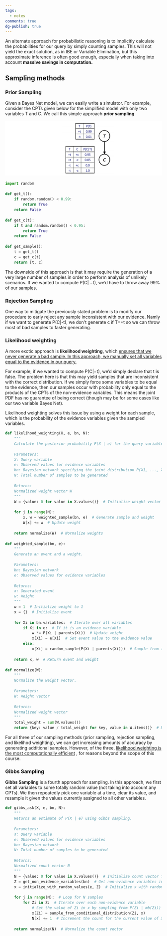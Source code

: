 ```yaml
---
tags:
  - notes
comments: true
dg-publish: true
---
```


An alternate approach for probabilistic reasoning is to implicitly calculate the probabilities for our query by simply counting samples. This will not yield the exact solution, as in IBE or Variable Elimination, but this approximate inference is often good enough, especially when taking into account **massive savings in computation.**

## Sampling methods

### Prior Sampling

Given a Bayes Net model, we can easily write a simulator. For example, consider the CPTs given below for the simplified model with only two variables T and C. We call this simple approach **prior sampling**. 

![](attachments/13_Approximate%20Inference.png)

```python title="prior sampling"
import random

def get_t():
	if random.random() < 0.99:
	    return True
	return False
	
def get_c(t):
    if t and random.random() < 0.95:
        return True
    return False
    
def get_sample():
    t = get_t()
    c = get_c(t)
    return [t, c]
```

The downside of this approach is that it may require the generation of a very large number of samples in order to perform analysis of unlikely scenarios. If we wanted to compute P(C| −t), we’d have to throw away 99% of our samples.

### Rejection Sampling

One way to mitigate the previously stated problem is to modify our procedure to early reject any sample inconsistent with our evidence. Namly if we want to generate P(C|-t), we don't generate c if T=+t so we can throw most of bad samples to faster generating. 

### Likelihood weighting

A more exotic approach is **likelihood weighting,** which <u>ensures that we never generate a bad sample. In this approach, we manually set all variables equal to the evidence in our query.</u>

For example, if we wanted to compute P(C|−t), we’d simply declare that t is false. The problem here is that this may yield samples that are inconsistent with the correct distribution. If we simply force some variables to be equal to the evidence, then our samples occur with probability only equal to the products of the CPTs of the non-evidence variables. This means the joint PDF has no guarantee of being correct (though may be for some cases like our two variable Bayes Net).

Likelihood weighting solves this issue by using a weight for each sample, which is the probability of the evidence variables given the sampled variables.

```python title="Likelihood weighting"
def likelihood_weighting(X, e, bn, N):
    """
    Calculate the posterior probability P(X | e) for the query variable X given evidence e.
    
    Parameters:
    X: Query variable
    e: Observed values for evidence variables
    bn: Bayesian network specifying the joint distribution P(X1, ..., Xn)
    N: Total number of samples to be generated
    
    Returns:
    Normalized weight vector W
    """
    W = {value: 0 for value in X.values()}  # Initialize weight vector

    for j in range(N):
        x, w = weighted_sample(bn, e)  # Generate sample and weight
        W[x] += w  # Update weight

    return normalize(W)  # Normalize weights

def weighted_sample(bn, e):
    """
    Generate an event and a weight.
    
    Parameters:
    bn: Bayesian network
    e: Observed values for evidence variables
    
    Returns:
    x: Generated event
    w: Weight
    """
    w = 1  # Initialize weight to 1
    x = {}  # Initialize event

    for Xi in bn.variables:  # Iterate over all variables
        if Xi in e:  # If it is an evidence variable
            w *= P(Xi | parents(Xi))  # Update weight
            x[Xi] = e[Xi]  # Set event value to the evidence value
        else:
            x[Xi] = random_sample(P(Xi | parents(Xi)))  # Sample from the conditional distribution

    return x, w  # Return event and weight

def normalize(W):
    """
    Normalize the weight vector.
    
    Parameters:
    W: Weight vector
    
    Returns:
    Normalized weight vector
    """
    total_weight = sum(W.values())
    return {key: value / total_weight for key, value in W.items()}  # Normalize
```

For all three of our sampling methods (prior sampling, rejection sampling, and likelihod weighting), we can get increasing amounts of accuracy by generating additional samples. However, of the three, <u>likelihood weighting is the most computationally efficient</u> , for reasons beyond the scope of this course.

### Gibbs Sampling

**Gibbs Sampling** is a fourth approach for sampling. In this approach, we first set all variables to some totally random value (not taking into account any CPTs). We then repeatedly pick one variable at a time, clear its value, and resample it given the values currently assigned to all other variables.

```python title="Gibbs sampling"
def gibbs_ask(X, e, bn, N):
    """
    Returns an estimate of P(X | e) using Gibbs sampling.
    
    Parameters:
    X: Query variable
    e: Observed values for evidence variables
    bn: Bayesian network
    N: Total number of samples to be generated
    
    Returns:
    Normalized count vector N
    """
    N = {value: 0 for value in X.values()}  # Initialize count vector for each value of X
    Z = get_non_evidence_variables(bn)  # Get non-evidence variables in the Bayesian network
    x = initialize_with_random_values(e, Z)  # Initialize x with random values for variables in Z

    for j in range(N):  # Loop for N samples
        for Zi in Z:  # Iterate over each non-evidence variable
            # Set the value of Zi in x by sampling from P(Zi | mb(Zi))
            x[Zi] = sample_from_conditional_distribution(Zi, x)  
            N[x] += 1  # Increment the count for the current value of X

    return normalize(N)  # Normalize the count vector
```

